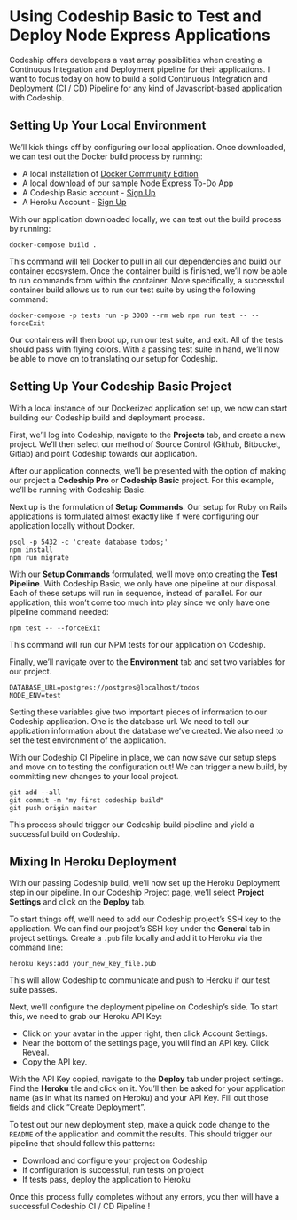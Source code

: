 # Using Codeship Basic to Test and Deploy Node Express Applications
Codeship offers developers a vast array possibilities when creating a Continuous Integration and Deployment pipeline for their applications. I want to focus today on how to build a solid Continuous Integration and Deployment (CI / CD) Pipeline for any kind of Javascript-based application with Codeship.

## Setting Up Your Local Environment
We’ll kick things off by configuring our local application. Once downloaded, we can test out the Docker build process by running:

* A local installation of [Docker Community Edition](https://www.docker.com/community-edition)
* A local [download](https://github.com/hiimtaylorjones/nodejs-express-todoapp) of our sample  Node Express To-Do App
* A Codeship Basic account - [Sign Up](https://signup.heroku.com/)
* A Heroku Account - [Sign Up](https://app.codeship.com/registrations/new?utm_source=NavBar)

With our application downloaded locally, we can test out the build process by running:

```
docker-compose build .
```

This command will tell Docker to pull in all our dependencies and build our container ecosystem.  Once the container build is finished, we’ll now be able to run commands from within the container. More specifically, a successful container build allows us to run our test suite by using the following command:

```
docker-compose -p tests run -p 3000 --rm web npm run test -- --forceExit
```

Our containers will then boot up, run our test suite, and exit. All of the tests should pass with flying colors. With a passing test suite in hand, we’ll now be able to move on to translating our setup for Codeship.

## Setting Up Your Codeship Basic Project
With a local instance of our Dockerized application set up, we now can start building our Codeship build and deployment process.

First, we’ll log into Codeship, navigate to the **Projects** tab, and create a new project. We’ll then select our method of Source Control (Github, Bitbucket, Gitlab) and point Codeship towards our application.

After our application connects, we’ll be presented with the option of making our project a **Codeship Pro** or **Codeship Basic** project. For this example, we’ll be running with Codeship Basic.

Next up is the formulation of  **Setup Commands**. Our setup for Ruby on Rails applications is formulated almost exactly like if were configuring our application locally without Docker.

```
psql -p 5432 -c 'create database todos;'
npm install
npm run migrate
```

With our **Setup Commands** formulated, we’ll move onto creating the **Test Pipeline**. With Codeship Basic, we only have one pipeline at our disposal. Each of these setups will run in sequence, instead of parallel. For our application, this won’t come too much into play since we only have one pipeline command needed:

```
npm test -- --forceExit
```

This command will run our NPM tests for our application on Codeship.

Finally, we’ll navigate over to the **Environment** tab and set two variables for our project.

```
DATABASE_URL=postgres://postgres@localhost/todos
NODE_ENV=test
```

Setting these variables give two important pieces of information to our Codeship application. One is the database url. We need to tell our application information about the database we’ve created. We also need to set the test environment of the application.

With our Codeship CI Pipeline in place, we can now save our setup steps and move on to testing the configuration out! We can trigger a new build, by committing new changes to your local project.

```
git add --all
git commit -m "my first codeship build"
git push origin master
```

This process should trigger our Codeship build pipeline and yield a successful build on Codeship.

##  Mixing In Heroku Deployment
With our passing Codeship build, we’ll now set up the Heroku Deployment step in our pipeline. In our Codeship Project page, we’ll select **Project Settings** and click on the **Deploy** tab.

To start things off, we’ll need to add our Codeship project’s SSH key to the application. We can find our project’s SSH key under the **General** tab in project settings. Create a `.pub` file locally and add it to Heroku via the command line:

```
heroku keys:add your_new_key_file.pub
```

This will allow Codeship to communicate and push to Heroku if our test suite passes.

Next, we’ll configure the deployment pipeline on Codeship’s side. To start this, we need to grab our Heroku API Key:

* Click on your avatar in the upper right, then click Account Settings.
* Near the bottom of the settings page, you will find an API key. Click Reveal.
* Copy the API key.

With the API Key copied, navigate to the **Deploy** tab under project settings. Find the **Heroku** tile and click on it. You’ll then be asked for your application name (as in what its named on Heroku) and your API Key. Fill out those fields and click “Create Deployment”.

To test out our new deployment step, make a quick code change to the `README` of the application and commit the results. This should trigger our pipeline that should follow this patterns:

* Download and configure your project on Codeship
* If configuration is successful, run tests on project
* If tests pass, deploy the application to Heroku

Once this process fully completes without any errors, you then will have a successful Codeship CI / CD Pipeline !
